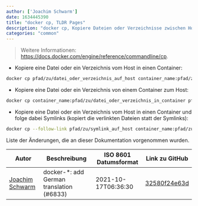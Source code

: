 ```yaml
---
author: ['Joachim Schwarm']
date: 1634445390
title: "docker cp, TLDR Pages"
description: "docker cp, Kopiere Dateien oder Verzeichnisse zwischen Host- und Container-Dateisystem."
categories: "common"
---
```

> Weitere Informationen: <https://docs.docker.com/engine/reference/commandline/cp>.

- Kopiere eine Datei oder ein Verzeichnis vom Host in einen Container:

```bash
docker cp pfad/zu/datei_oder_verzeichnis_auf_host container_name:pfad/zu/datei_oder_verzeichnis_in_container
```

- Kopiere eine Datei oder ein Verzeichnis von einem Container zum Host:

```bash
docker cp container_name:pfad/zu/datei_oder_verzeichnis_in_container pfad/zu/datei_oder_verzeichnis_auf_host
```

- Kopiere eine Datei oder ein Verzeichnis vom Host in einen Container und folge dabei Symlinks (kopiert die verlinkten Dateien statt der Symlinks):

```bash
docker cp --follow-link pfad/zu/symlink_auf_host container_name:pfad/zu/datei_oder_verzeichnis_in_container
```
Liste der Änderungen, die an dieser Dokumentation vorgenommen wurden.


Autor | Beschreibung | ISO 8601 Datumsformat | Link zu GitHub
------|-----|-----|-----
[Joachim Schwarm](mailto:joachim@schwarm.co) | docker-*: add German translation (#6833) | 2021-10-17T06:36:30 | [32580f24e63d](https://github.com/tldr-pages/tldr/commit/32580f24e63daa8abf77cffe6bc7dac55911fb3a)

